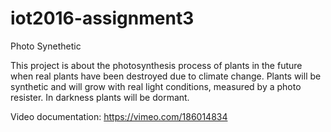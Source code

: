 # iot2016-assignment3
Photo Synethetic

This project is about the photosynthesis process of plants in the future when real plants have been destroyed due to climate change.  Plants will be synthetic and will grow with real light conditions, measured by a photo resister.  In darkness plants will be dormant.

Video documentation: https://vimeo.com/186014834
